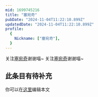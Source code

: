 ```yaml
---
mid: 1699745216
title: "塞宛奇"
pubDate: "2024-11-04T11:22:10.899Z"
updatedDate: "2024-11-04T11:22:10.899Z"
profile:
  {
    Nickname: ["塞宛奇"],
  }
---
```


关注[塞宛奇](https://space.bilibili.com/1699745216)谢谢喵~ 关注[塞宛奇](https://space.bilibili.com/1699745216)谢谢喵~

## 此条目有待补充
你可以在[这里](https://github.com/Yuhanawa/VTuber.ICU-Content/edit/master/v/塞宛奇/index.md)编辑本文
